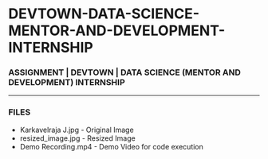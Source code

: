 # DEVTOWN-DATA-SCIENCE-MENTOR-AND-DEVELOPMENT-INTERNSHIP

### ASSIGNMENT | DEVTOWN | DATA SCIENCE (MENTOR AND DEVELOPMENT) INTERNSHIP

-----

### FILES

- Karkavelraja J.jpg - Original Image
- resized_image.jpg  - Resized Image
- Demo Recording.mp4 - Demo Video for code execution
